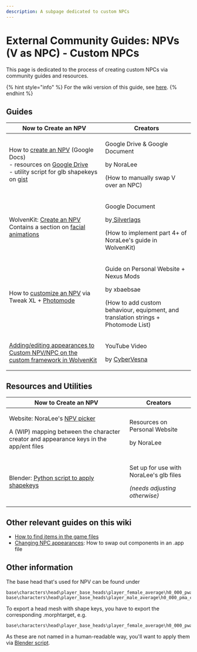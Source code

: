 ```yaml
---
description: A subpage dedicated to custom NPCs
---
```


# External Community Guides: NPVs (V as NPC) - Custom NPCs

This page is dedicated to the process of creating custom NPCs via community guides and resources.&#x20;

{% hint style="info" %}
For the wiki version of this guide, see [here](../npcs/npv-v-as-custom-npc/).
{% endhint %}

## Guides

| Now to Create an NPV                                                                                                                                                                                                                                                                                                                                                                           | Creators                                                                                                                                                                                 |
| ---------------------------------------------------------------------------------------------------------------------------------------------------------------------------------------------------------------------------------------------------------------------------------------------------------------------------------------------------------------------------------------------- | ---------------------------------------------------------------------------------------------------------------------------------------------------------------------------------------- |
| <p>How to <a href="https://docs.google.com/document/d/1omTh5B8z7MsYxIO6xzOEBqpm17tKxCCQgWqEbeFQXc8/">create an NPV</a> (Google Docs)<br>- resources on <a href="https://drive.google.com/drive/folders/1R-knopKMhHDZuokPKaTt0nIDArXcQdrb">Google Drive</a><br>- utility script for glb shapekeys on <a href="https://gist.github.com/manavortex/eb9a8692988e862e3304fea0fb492d03">gist</a></p> | <p>Google Drive &#x26; Google Document</p><p>by NoraLee </p><p>(How to manually swap V over an NPC)</p>                                                                                  |
| <p>WolvenKit: <a href="https://docs.google.com/document/d/1BYKf8e_Z45am9mBH9aoHQONXkKrKTOEJRMr7NNuZuCY/edit?usp=sharing">Create an NPV</a> <br>Contains a section on <a href="https://docs.google.com/document/d/1BYKf8e_Z45am9mBH9aoHQONXkKrKTOEJRMr7NNuZuCY/edit#heading=h.6akx9wl0al1o">facial animations</a></p>                                                                           | <p>Google Document</p><p>by<a href="https://next.nexusmods.com/profile/Silverlags/mods?gameId=3333"> Silverlags</a></p><p>(How to implement part 4+ of NoraLee's guide in WolvenKit)</p> |
| How to [customize an NPV](https://xbaebsae.jimdofree.com/cyberpunk-2077-guides/cp2077-more-npv-customisation/) via Tweak XL + [Photomode](https://www.nexusmods.com/cyberpunk2077/mods/18837)                                                                                                                                                                                                  | <p>Guide on Personal Website + Nexus Mods</p><p>by xbaebsae </p><p>(How to add custom behaviour, equipment, and translation strings + Photomode List)</p>                                |
| [Adding/editing appearances to Custom NPV/NPC on the custom framework in WolvenKit](https://youtu.be/f2VaiP1u_jE)                                                                                                                                                                                                                                                                              | <p>YouTube Video</p><p>by <a href="https://next.nexusmods.com/profile/CyberVesna/mods?gameId=3333">CyberVesna</a></p>                                                                    |

## Resources and Utilities

| Now to Create an NPV                                                                                                                                                                                   | Creators                                                                                   |
| ------------------------------------------------------------------------------------------------------------------------------------------------------------------------------------------------------ | ------------------------------------------------------------------------------------------ |
| <p>Website: NoraLee's <a href="https://noraleedoes.neocities.org/npv/npv_part_picker">NPV picker</a> </p><p>A (WIP) mapping between the character creator and appearance keys in the app/ent files</p> | <p>Resources on Personal Website </p><p>by NoraLee</p>                                     |
| Blender: [Python script to apply shapekeys](https://gist.github.com/manavortex/eb9a8692988e862e3304fea0fb492d03)                                                                                       | <p>Set up for use with NoraLee's glb files </p><p><em>(needs adjusting otherwise)</em></p> |

## Other relevant guides on this wiki

* [How to find items in the game files](../../for-mod-creators-theory/references-lists-and-overviews/equipment/spawn-codes-baseids-hashes.md#from-a-baseid-to-an-items-materials)
* [Changing NPC appearances](../npcs/appearances-change-the-looks/): How to swap out components in an .app file&#x20;

## Other information

The base head that's used for NPV can be found under

```
base\characters\head\player_base_heads\player_female_average\h0_000_pwa_c__basehead\
base\characters\head\player_base_heads\player_male_average\h0_000_pma_c__basehead\
```

To export a head mesh with shape keys, you have to export the corresponding .morphtarget, e.g.

```
base\characters\head\player_base_heads\player_female_average\h0_000_pwa__morphs.morphtarget
```

As these are not named in a human-readable way, you'll want to apply them via [Blender script](https://gist.github.com/manavortex/eb9a8692988e862e3304fea0fb492d03).
